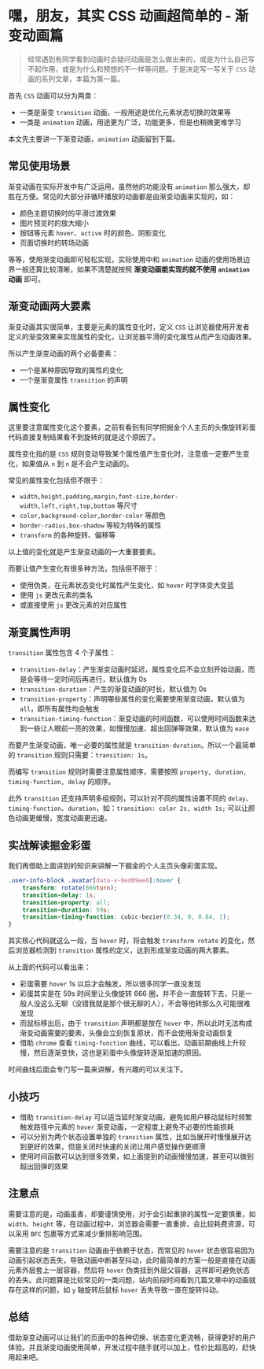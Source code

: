 # 嘿，朋友，其实 CSS 动画超简单的 - 渐变动画篇

> 经常遇到有同学看到动画时会疑问动画是怎么做出来的，或是为什么自己写不起作用，或是为什么和预想的不一样等问题。于是决定写一写关于 `CSS` 动画的系列文章，本篇为第一篇。

首先 `CSS` 动画可以分为两类：

-   一类是渐变 `transition` 动画，一般用途是优化元素状态切换的效果等
-   一类是 `animation` 动画，用途更为广泛，功能更多，但是也稍微更难学习

本文先主要讲一下渐变动画，`animation` 动画留到下篇。

## 常见使用场景

渐变动画在实际开发中有广泛运用，虽然他的功能没有 `animation` 那么强大，却胜在方便。常见的大部分非循环播放的动画都是由渐变动画来实现的，如：

-   颜色主题切换时的平滑过渡效果
-   图片预览时的放大缩小
-   按钮等元素 `hover`、`active` 时的颜色、阴影变化
-   页面切换时的转场动画

等等，使用渐变动画即可轻松实现，实际使用中和 `animation` 动画的使用场景边界一般还算比较清晰，如果不清楚就按照 **渐变动画能实现的就不使用 `animation` 动画** 即可。

## 渐变动画两大要素

渐变动画其实很简单，主要是元素的属性变化时，定义 `CSS` 让浏览器使用开发者定义的渐变效果来实现属性的变化，让浏览器平滑的变化属性从而产生动画效果。

所以产生渐变动画的两个必备要素：

-   一个是某种原因导致的属性的变化
-   一个是渐变属性 `transition` 的声明

## 属性变化

这里要注意属性变化这个要素，之前有看到有同学把掘金个人主页的头像旋转彩蛋代码直接复制结果看不到旋转的就是这个原因了。

属性变化指的是 `CSS` 规则变动导致某个属性值产生变化时，注意值一定要产生变化，如果值从 `n` 到 `n` 是不会产生动画的。

常见的属性变化包括但不限于：

-   `width,height,padding,margin,font-size,border-width,left,right,top,bottom` 等尺寸
-   `color,background-color,border-color` 等颜色
-   `border-radius,box-shadow` 等较为特殊的属性
-   `transform` 的各种旋转、偏移等

以上值的变化就是产生渐变动画的一大重要要素。

而要让值产生变化有很多种方法，包括但不限于：

-   使用伪类，在元素状态变化时属性产生变化，如 `hover` 时字体变大变蓝
-   使用 `js` 更改元素的类名
-   或直接使用 `js` 更改元素的对应属性

## 渐变属性声明

`transition` 属性包含 4 个子属性：

-   `transition-delay`：产生渐变动画时延迟，属性变化后不会立刻开始动画，而是会等待一定时间后再进行，默认值为 0s
-   `transition-duration`：产生的渐变动画的时长，默认值为 0s
-   `transition-property`：声明哪些属性的变化需要使用渐变动画，默认值为 `all`，即所有属性均会触发
-   `transition-timing-function`：渐变动画的时间函数，可以使用时间函数来达到一些让人眼前一亮的效果，如慢慢加速、超出回弹等效果，默认值为 `ease`

而要产生渐变动画，唯一必要的属性就是 `transition-duration`。所以一个最简单的 `transition` 规则只需要：`transition: 1s`。

而编写 `transition` 规则时需要注意属性顺序，需要按照 `property, duration, timing-function, delay` 的顺序。

此外 `transition` 还支持声明多组规则，可以针对不同的属性设置不同的 `delay`、`timing-function`、`duration`，如：`transition: color 2s, width 1s;` 可以让颜色动画更缓慢，宽度动画更迅速。

## 实战解读掘金彩蛋

我们再借助上面讲到的知识来讲解一下掘金的个人主页头像彩蛋实现。

```css
.user-info-block .avatar[data-v-8ed09ee0]:hover {
    transform: rotate(666turn);
    transition-delay: 1s;
    transition-property: all;
    transition-duration: 59s;
    transition-timing-function: cubic-bezier(0.34, 0, 0.84, 1);
}
```

其实核心代码就这么一段，当 `hover` 时，将会触发 `transform rotate` 的变化，然后浏览器检测到 `transition` 属性的定义，达到形成渐变动画的两大要素。

从上面的代码可以看出来：

-   彩蛋需要 `hover` 1s 以后才会触发，所以很多同学一直没发现
-   彩蛋其实是在 59s 时间里让头像旋转 666 圈，并不会一直旋转下去，只是一般人没这么无聊（没错我就是那个很无聊的人），不会等他转那么久可能很难发现
-   而鼠标移出后，由于 `transition` 声明都是放在 `hover` 中，所以此时无法构成渐变动画需要的要素，头像会立刻恢复原状，而不会使用渐变动画恢复
-   借助 `chrome` 查看 `timing-function` 曲线，可以看出，动画前期曲线上升较慢，然后逐渐变快，这也是彩蛋中头像旋转逐渐加速的原因。

时间曲线后面会专门写一篇来讲解，有兴趣的可以关注下。

## 小技巧

-   借助 `transition-delay` 可以适当延时渐变动画，避免如用户移动鼠标时频繁触发路径中元素的 `hover` 渐变动画，一定程度上避免不必要的性能损耗
-   可以分别为两个状态设置单独的 `transition` 属性，比如当展开时慢慢展开达到更好的效果，但是关闭时快速的关闭让用户感觉操作更顺滑
-   使用时间函数可以达到很多效果，如上面提到的动画慢慢加速，甚至可以做到超出回弹的效果

## 注意点

需要注意的是，动画虽香，却要谨慎使用，对于会引起重排的属性一定要慎重，如 `width`、`height` 等，在动画过程中，浏览器会需要一直重排，会比较耗费资源，可以采用 `BFC` 包裹等方式来减少重排影响范围。

需要注意的是 `transition` 动画由于依赖于状态，而常见的 `hover` 状态很容易因为动画引起状态丢失，导致动画中断甚至抖动，此时最简单的方案一般是直接在动画元素外层套上一层容器，然后将 `hover` 伪类挂到外层父容器，这样即可避免状态的丢失。此问题算是比较常见的一类问题，站内前段时间看到几篇文章中的动画就存在这样的问题，如 `y` 轴旋转后鼠标 `hover` 丢失导致一直在旋转抖动。

## 总结

借助渐变动画可以让我们的页面中的各种切换、状态变化更流畅，获得更好的用户体验。并且渐变动画使用简单，开发过程中随手就可以加上，性价比超高的，赶快用起来吧。
